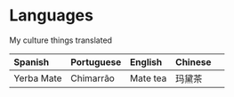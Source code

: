 # Languages

My culture things translated

| Spanish | Portuguese | English | Chinese |  |
| :--- | :--- | :--- | :--- | :--- |
| Yerba Mate | Chimarrão | Mate tea | 玛黛茶 |  |

